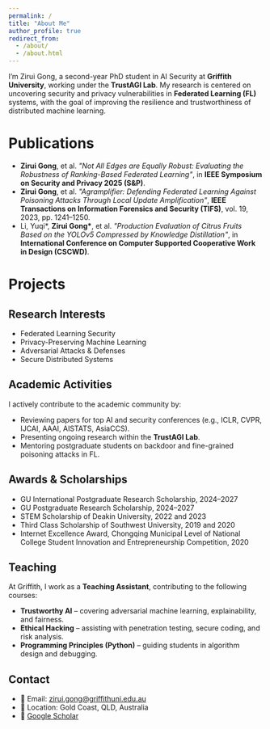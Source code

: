 ```yaml
---
permalink: /
title: "About Me"
author_profile: true
redirect_from: 
  - /about/
  - /about.html
---
```


I’m Zirui Gong, a second-year PhD student in AI Security at **Griffith University**, working under the **TrustAGI Lab**. My research is centered on uncovering security and privacy vulnerabilities in **Federated Learning (FL)** systems, with the goal of improving the resilience and trustworthiness of distributed machine learning.


Publications
======
- **Zirui Gong**, et al. _"Not All Edges are Equally Robust: Evaluating the Robustness of Ranking-Based Federated Learning"_, in **IEEE Symposium on Security and Privacy 2025 (S&P)**.
- **Zirui Gong**, et al. _"Agramplifier: Defending Federated Learning Against Poisoning Attacks Through Local Update Amplification"_, **IEEE Transactions on Information Forensics and Security (TIFS)**, vol. 19, 2023, pp. 1241–1250.
- Li, Yuqi\*, **Zirui Gong\***, et al. _"Production Evaluation of Citrus Fruits Based on the YOLOv5 Compressed by Knowledge Distillation"_, in **International Conference on Computer Supported Cooperative Work in Design (CSCWD)**.



Projects
======


## Research Interests

- Federated Learning Security
- Privacy-Preserving Machine Learning
- Adversarial Attacks & Defenses
- Secure Distributed Systems

## Academic Activities

I actively contribute to the academic community by:

- Reviewing papers for top AI and security conferences (e.g., ICLR, CVPR, IJCAI, AAAI, AISTATS, AsiaCCS).
- Presenting ongoing research within the **TrustAGI Lab**.
- Mentoring postgraduate students on backdoor and fine-grained poisoning attacks in FL.

## Awards & Scholarships

- GU International Postgraduate Research Scholarship, 2024–2027  
- GU Postgraduate Research Scholarship, 2024–2027  
- STEM Scholarship of Deakin University, 2022 and 2023  
- Third Class Scholarship of Southwest University, 2019 and 2020  
- Internet Excellence Award, Chongqing Municipal Level of National College Student Innovation and Entrepreneurship Competition, 2020  

## Teaching

At Griffith, I work as a **Teaching Assistant**, contributing to the following courses:

- **Trustworthy AI** – covering adversarial machine learning, explainability, and fairness.
- **Ethical Hacking** – assisting with penetration testing, secure coding, and risk analysis.
- **Programming Principles (Python)** – guiding students in algorithm design and debugging.

## Contact

- 📧 Email: [zirui.gong@griffithuni.edu.au](mailto:zirui.gong@griffithuni.edu.au)
- 📍 Location: Gold Coast, QLD, Australia  
- 🔗 [Google Scholar](https://scholar.google.com.au/citations?user=ze6m7AMAAAAJ&hl=en&oi=ao)


